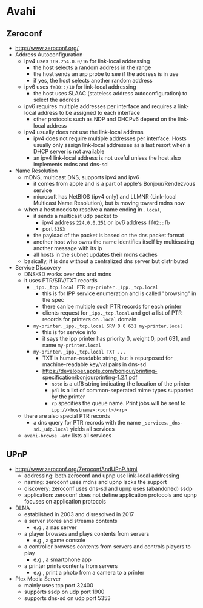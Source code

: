 Avahi
=====

## Zeroconf

- <http://www.zeroconf.org/>
- Address Autoconfiguration
  - ipv4 uses `169.254.0.0/16` for link-local addressing
    - the host selects a random address in the range
    - the host sends an arp probe to see if the address is in use
    - if yes, the host selects another random address
  - ipv6 uses `fe80::/10` for link-local addressing
    - the host uses SLAAC (stateless address autoconfiguration) to select the
      address
  - ipv6 requires multiple addresses per interface and requires a link-local
    address to be assigned to each interface
    - other protocols such as NDP and DHCPv6 depend on the link-local address
  - ipv4 usually does not use the link-local address
    - ipv4 does not require multiple addresses per interface.  Hosts usually
      only assign link-local addresses as a last resort when a DHCP server is
      not available
    - an ipv4 link-local address is not useful unless the host also implements
      mdns and dns-sd
- Name Resolution
  - mDNS, multicast DNS, supports ipv4 and ipv6
    - it comes from apple and is a part of apple's Bonjour/Rendezvous service
    - microsoft has NetBIOS (ipv4 only) and LLMNR (Link-local Multicast Name
      Resolution), but is moving toward mdns now
  - when a host needs to resolve a name ending in `.local`,
    - it sends a multicast udp packet to
      - ipv4 address `224.0.0.251` or ipv6 address `ff02::fb`
      - port `5353`
    - the payload of the packet is based on the dns packet format
    - another host who owns the name identifies itself by multicasting another
      message with its ip
    - all hosts in the subnet updates their mdns caches
  - basically, it is dns without a centralized dns server but distributed
- Service Discovery
  - DNS-SD works over dns and mdns
  - it uses PTR/SRV/TXT records
    - `_ipp._tcp.local PTR my-printer._ipp._tcp.local`
      - this is for IPP service enumeration and is called "browsing" in the
        spec
      - there can be multiple such PTR records for each printer
      - clients request for `_ipp._tcp.local` and get a list of PTR records for
        printers on `.local` domain
    - `my-printer._ipp._tcp.local SRV 0 0 631 my-printer.local`
      - this is for service info
      - it says the ipp printer has priority 0, weight 0, port 631, and name
        `my-printer.local`
    - `my-printer._ipp._tcp.local TXT ...`
      - TXT is human-readable string, but is repurposed for machine-readable
        key/val pairs in dns-sd
      - <https://developer.apple.com/bonjour/printing-specification/bonjourprinting-1.2.1.pdf>
        - `note` is a utf8 string indicating the location of the printer
        - `pdl` is a list of common-seperated mime types supported by the
          printer
        - `rp` specifies the queue name.  Print jobs will be sent to
          `ipp://<hostname>:<port>/<rp>`
  - there are also special PTR records
    - a dns query for PTR recrods with the name `_services._dns-sd._udp.local`
      yields all services
  - `avahi-browse -atr` lists all services


## UPnP

- <http://www.zeroconf.org/ZeroconfAndUPnP.html>
  - addressing: both zeroconf and upnp use link-local addressing
  - naming: zeroconf uses mdns and upnp lacks the support
  - discovery: zeroconf uses dns-sd and upnp uses (abandoned) ssdp
  - application: zeroconf does not define application protocols and upnp
    focuses on application protocols
- DLNA
  - established in 2003 and disresolved in 2017
  - a server stores and streams contents
    - e.g., a nas server
  - a player browses and plays contents from servers
    - e.g., a game console
  - a controller browses contents from servers and controls players to play
    - e.g., a smartphone app
  - a printer prints contents from servers
    - e.g., print a photo from a camera to a printer
- Plex Media Server
  - mainly uses tcp port 32400
  - supports ssdp on udp port 1900
  - supports dns-sd on udp port 5353
